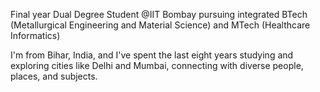Final year Dual Degree Student @IIT Bombay pursuing integrated BTech (Metallurgical Engineering and Material Science) and MTech (Healthcare Informatics)

I'm from Bihar, India, and I've spent the last eight years studying and exploring cities like Delhi and Mumbai, connecting with diverse people, places, and subjects.
